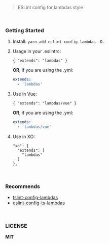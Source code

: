 > ESLint config for lambdas style 


<br/>

### Getting Started

1. Install: `yarn add eslint-config-lambdas -D`.

2. Usage in your .eslintrc:

    ```
    { "extends": "lambdas" }
    ```

    **OR**, if you are using the .yml:
    ```yml
    extends:
      - 'lambdas'
    ```

3. Use in Vue:
    ```
    { "extends": "lambdas/vue" }
    ```

    **OR**, if you are using the .yml:
    ```yml
    extends:
      - 'lambdas/vue'
    ```

4. Use in XO:
    ```
    "xo": {
      "extends": [
        "lambdas"
      ]
    },
    ```

<br/>

### Recommends

  - [tslint-config-lambdas](https://github.com/WittBulter/tslint-config-lambdas)
  - [eslint-config-ts-lambdas](https://github.com/WittBulter/eslint-config-ts-lambdas)

<br/>

### LICENSE

**MIT**

